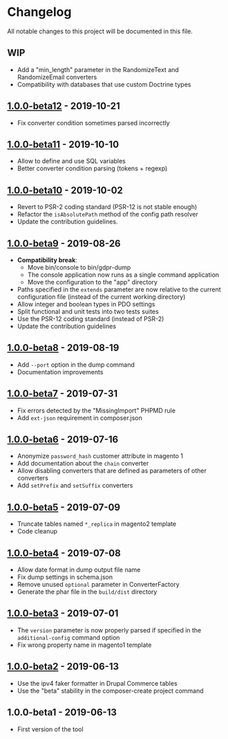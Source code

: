 # Changelog

All notable changes to this project will be documented in this file.

## WIP

- Add a "min_length" parameter in the RandomizeText and RandomizeEmail converters
- Compatibility with databases that use custom Doctrine types

## [1.0.0-beta12] - 2019-10-21
[1.0.0-beta12]: https://git.smile.fr/dirtech/gdpr-dump/compare/1.0.0-beta11...1.0.0-beta12

- Fix converter condition sometimes parsed incorrectly

## [1.0.0-beta11] - 2019-10-10
[1.0.0-beta11]: https://git.smile.fr/dirtech/gdpr-dump/compare/1.0.0-beta10...1.0.0-beta11

- Allow to define and use SQL variables
- Better converter condition parsing (tokens + regexp)

## [1.0.0-beta10] - 2019-10-02
[1.0.0-beta10]: https://git.smile.fr/dirtech/gdpr-dump/compare/1.0.0-beta9...1.0.0-beta10

- Revert to PSR-2 coding standard (PSR-12 is not stable enough)
- Refactor the `isAbsolutePath` method of the config path resolver
- Update the contribution guidelines.

## [1.0.0-beta9] - 2019-08-26
[1.0.0-beta9]: https://git.smile.fr/dirtech/gdpr-dump/compare/1.0.0-beta8...1.0.0-beta9

- **Compatibility break**:
    - Move bin/console to bin/gdpr-dump
    - The console application now runs as a single command application
    - Move the configuration to the "app" directory
- Paths specified in the `extends` parameter are now relative to the current configuration file (instead of the current working directory)
- Allow integer and boolean types in PDO settings
- Split functional and unit tests into two tests suites
- Use the PSR-12 coding standard (instead of PSR-2)
- Update the contribution guidelines

## [1.0.0-beta8] - 2019-08-19
[1.0.0-beta8]: https://git.smile.fr/dirtech/gdpr-dump/compare/1.0.0-beta7...1.0.0-beta8

- Add `--port` option in the dump command
- Documentation improvements

## [1.0.0-beta7] - 2019-07-31
[1.0.0-beta7]: https://git.smile.fr/dirtech/gdpr-dump/compare/1.0.0-beta6...1.0.0-beta7

- Fix errors detected by the "MissingImport" PHPMD rule
- Add `ext-json` requirement in composer.json

## [1.0.0-beta6] - 2019-07-16
[1.0.0-beta6]: https://git.smile.fr/dirtech/gdpr-dump/compare/1.0.0-beta5...1.0.0-beta6

- Anonymize `password_hash` customer attribute in magento 1
- Add documentation about the `chain` converter
- Allow disabling converters that are defined as parameters of other converters
- Add `setPrefix` and `setSuffix` converters

## [1.0.0-beta5] - 2019-07-09
[1.0.0-beta5]: https://git.smile.fr/dirtech/gdpr-dump/compare/1.0.0-beta4...1.0.0-beta5

- Truncate tables named `*_replica` in magento2 template
- Code cleanup

## [1.0.0-beta4] - 2019-07-08
[1.0.0-beta4]: https://git.smile.fr/dirtech/gdpr-dump/compare/1.0.0-beta3...1.0.0-beta4

- Allow date format in dump output file name
- Fix dump settings in schema.json
- Remove unused `optional` parameter in ConverterFactory
- Generate the phar file in the `build/dist` directory

## [1.0.0-beta3] - 2019-07-01
[1.0.0-beta3]: https://git.smile.fr/dirtech/gdpr-dump/compare/1.0.0-beta2...1.0.0-beta3

- The `version` parameter is now properly parsed if specified in the `additional-config` command option
- Fix wrong property name in magento1 template

## [1.0.0-beta2] - 2019-06-13
[1.0.0-beta2]: https://git.smile.fr/dirtech/gdpr-dump/compare/1.0.0-beta1...1.0.0-beta2

- Use the ipv4 faker formatter in Drupal Commerce tables
- Use the "beta" stability in the composer-create project command

## 1.0.0-beta1 - 2019-06-13

- First version of the tool

